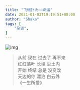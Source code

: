 ```yaml
---
title: "飞蛾扑火——命运"
date: 2021-01-03T19:19:51+08:00
author: "Shaka"
tags: [
    "杂谈",
]
---
```


![img](https://cdn.jsdelivr.net/gh/lzxqaq/jsdelivr@master/image/costumes/isola-bella-robes-du-soir-de-redfern-1914-fashion-illustration-in-high-resolution-by-george-barbier-original-from-the-rijksmuseum-digitally-enhanced-by-rawpixel_50805759096_o.jpg)

> 从前 现在 过去了 再不来  
> 红红落叶 长埋 尘土内    
> 开始 终结 总是 没变改  
> 天边的你 漂泊 白云外  
> 《一生所爱》  

